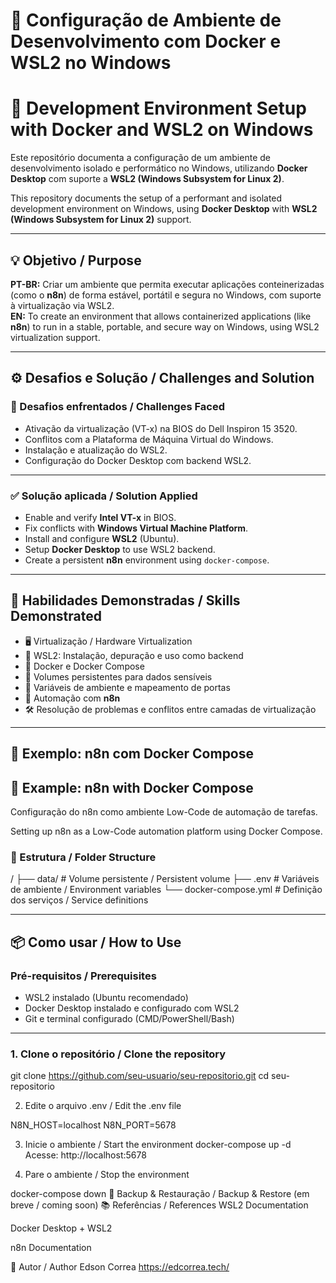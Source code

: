 # 🐳 Configuração de Ambiente de Desenvolvimento com Docker e WSL2 no Windows  
# 🐳 Development Environment Setup with Docker and WSL2 on Windows

Este repositório documenta a configuração de um ambiente de desenvolvimento isolado e performático no Windows, utilizando **Docker Desktop** com suporte a **WSL2 (Windows Subsystem for Linux 2)**.

This repository documents the setup of a performant and isolated development environment on Windows, using **Docker Desktop** with **WSL2 (Windows Subsystem for Linux 2)** support.

---

## 💡 Objetivo / Purpose

**PT-BR:** Criar um ambiente que permita executar aplicações conteinerizadas (como o **n8n**) de forma estável, portátil e segura no Windows, com suporte à virtualização via WSL2.  
**EN:** To create an environment that allows containerized applications (like **n8n**) to run in a stable, portable, and secure way on Windows, using WSL2 virtualization support.

---

## ⚙️ Desafios e Solução / Challenges and Solution

### 🔧 Desafios enfrentados / Challenges Faced

- Ativação da virtualização (VT-x) na BIOS do Dell Inspiron 15 3520.  
- Conflitos com a Plataforma de Máquina Virtual do Windows.  
- Instalação e atualização do WSL2.  
- Configuração do Docker Desktop com backend WSL2.  

---

### ✅ Solução aplicada / Solution Applied

- Enable and verify **Intel VT-x** in BIOS.  
- Fix conflicts with **Windows Virtual Machine Platform**.  
- Install and configure **WSL2** (Ubuntu).  
- Setup **Docker Desktop** to use WSL2 backend.  
- Create a persistent **n8n** environment using `docker-compose`.

---

## 🧠 Habilidades Demonstradas / Skills Demonstrated

- 🖥️ Virtualização / Hardware Virtualization  
- 🐧 WSL2: Instalação, depuração e uso como backend  
- 🐋 Docker e Docker Compose  
- 💾 Volumes persistentes para dados sensíveis  
- 🔐 Variáveis de ambiente e mapeamento de portas  
- 🧩 Automação com **n8n**  
- 🛠️ Resolução de problemas e conflitos entre camadas de virtualização  

---

## 🚀 Exemplo: n8n com Docker Compose  
## 🚀 Example: n8n with Docker Compose

Configuração do n8n como ambiente Low-Code de automação de tarefas.

Setting up n8n as a Low-Code automation platform using Docker Compose.

### 📂 Estrutura / Folder Structure

/
├── data/ # Volume persistente / Persistent volume
├── .env # Variáveis de ambiente / Environment variables
└── docker-compose.yml # Definição dos serviços / Service definitions



---

## 📦 Como usar / How to Use

### Pré-requisitos / Prerequisites

- WSL2 instalado (Ubuntu recomendado)  
- Docker Desktop instalado e configurado com WSL2  
- Git e terminal configurado (CMD/PowerShell/Bash)

---

### 1. Clone o repositório / Clone the repository

git clone https://github.com/seu-usuario/seu-repositorio.git
cd seu-repositorio


2. Edite o arquivo .env / Edit the .env file

N8N_HOST=localhost
N8N_PORT=5678

3. Inicie o ambiente / Start the environment
docker-compose up -d
Acesse: http://localhost:5678

4. Pare o ambiente / Stop the environment

docker-compose down
🔄 Backup & Restauração / Backup & Restore (em breve / coming soon)
📚 Referências / References
WSL2 Documentation

Docker Desktop + WSL2

n8n Documentation

📌 Autor / Author
Edson Correa
https://edcorrea.tech/
